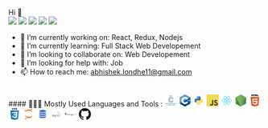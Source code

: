 Hi :wave:
</br>
[<img src="https://img.icons8.com/color/48/000000/twitter.png" width="3.5%"/>](https://twitter.com/AbhiLondhe1992)
[<img src="https://img.icons8.com/color/48/000000/linkedin.png" width="3.5%"/>](https://www.linkedin.com/in/abhishek-londhe/)
[<img src="https://img.icons8.com/fluent/48/000000/facebook-new.png" width="3.5%"/>](https://www.facebook.com/apollonious.lazarious.9/)
[<img src="https://img.icons8.com/fluent/48/000000/instagram-new.png" width="3.5%"/>](https://www.instagram.com/apollonious_lazarious/)
<a href="mailto:abhishek.londhe11@gmail.com"> <img src="https://img.icons8.com/fluent/48/000000/gmail.png" width="3.5%"/> </a>
</br>
- 🔭 I’m currently working on: React, Redux, Nodejs
- 🌱 I’m currently learning: Full Stack Web Developement
- 👯 I’m looking to collaborate on: Web Developement
- 🤔 I’m looking for help with: Job
- 📫 How to reach me: abhishek.londhe11@gmail.com
</br>
#### 👨🏻‍💻 Mostly Used Languages and Tools :
<code><img height="24" src="https://raw.githubusercontent.com/github/explore/80688e429a7d4ef2fca1e82350fe8e3517d3494d/topics/c/c.png"></code>
<code><img height="24" src="https://raw.githubusercontent.com/github/explore/80688e429a7d4ef2fca1e82350fe8e3517d3494d/topics/cpp/cpp.png"></code>
<code><img height="24" src="https://raw.githubusercontent.com/github/explore/80688e429a7d4ef2fca1e82350fe8e3517d3494d/topics/python/python.png"></code>
<code><img height="24" src="https://raw.githubusercontent.com/github/explore/80688e429a7d4ef2fca1e82350fe8e3517d3494d/topics/javascript/javascript.png"></code>
<code><img height="24" src="https://raw.githubusercontent.com/github/explore/80688e429a7d4ef2fca1e82350fe8e3517d3494d/topics/react/react.png"></code>
<code><img height="24" src="https://raw.githubusercontent.com/github/explore/80688e429a7d4ef2fca1e82350fe8e3517d3494d/topics/nodejs/nodejs.png"></code>
<code><img height="24" src="https://raw.githubusercontent.com/github/explore/80688e429a7d4ef2fca1e82350fe8e3517d3494d/topics/html/html.png"></code>
<code><img height="24" src="https://raw.githubusercontent.com/github/explore/80688e429a7d4ef2fca1e82350fe8e3517d3494d/topics/css/css.png"></code>
<code><img height="24" src="https://raw.githubusercontent.com/github/explore/80688e429a7d4ef2fca1e82350fe8e3517d3494d/topics/jupyter-notebook/jupyter-notebook.png"></code>
<code><img height="24" src="https://raw.githubusercontent.com/github/explore/80688e429a7d4ef2fca1e82350fe8e3517d3494d/topics/sql/sql.png"></code>
<code><img height="24" src="https://raw.githubusercontent.com/github/explore/80688e429a7d4ef2fca1e82350fe8e3517d3494d/topics/mysql/mysql.png"></code>
<code><img height="24" src="https://raw.githubusercontent.com/github/explore/80688e429a7d4ef2fca1e82350fe8e3517d3494d/topics/mongodb/mongodb.png"></code>
<code><img height="24" src="https://raw.githubusercontent.com/github/explore/78df643247d429f6cc873026c0622819ad797942/topics/github/github.png"></code>

